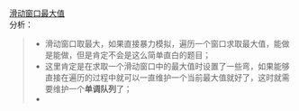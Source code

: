[滑动窗口最大值](https://leetcode-cn.com/problems/sliding-window-maximum/)  
分析：  
> * 滑动窗口取最大，如果直接暴力模拟，遍历一个窗口求取最大值，能做是能做，但是肯定不会是这么简单直白的题目；  
> * 这里肯定是在求取一个滑动窗口中的最大值时设置了一些弯，如果能够直接在遍历的过程中就可以一直维护一个当前最大值就好了，这时就需要维护一个**单调队列**了；  
> * 
